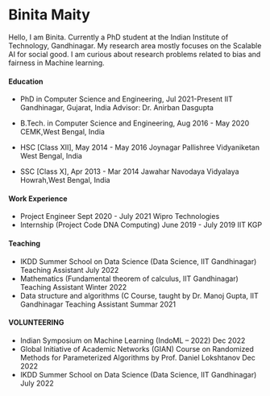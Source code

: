 # Binita Maity


Hello, I am Binita. Currently a PhD student at the Indian Institute of Technology, Gandhinagar. My research area mostly focuses on the Scalable AI for social good. I am curious about research problems related to bias and fairness in Machine learning.
 

 
#### Education
 - PhD in Computer Science and Engineering, Jul 2021-Present
IIT Gandhinagar, Gujarat, India
Advisor: Dr. Anirban Dasgupta

- B.Tech. in Computer Science and Engineering, Aug 2016 - May 2020
CEMK,West Bengal, India

- HSC [Class XII], May 2014 - May 2016
Joynagar Pallishree Vidyaniketan West Bengal, India

- SSC [Class X], Apr 2013 - Mar 2014
Jawahar Navodaya Vidyalaya Howrah,West Bengal, India

#### Work Experience 
- Project Engineer Sept 2020 - July 2021
Wipro Technologies
- Internship (Project Code DNA Computing) June 2019 - July 2019
IIT KGP
#### Teaching
- IKDD Summer School on Data Science (Data Science, IIT Gandhinagar)
Teaching Assistant July 2022
- Mathematics (Fundamental theorem of calculus, IIT Gandhinagar)
Teaching Assistant Winter 2022
- Data structure and algorithms (C Course, taught by Dr. Manoj Gupta, IIT Gandhinagar
Teaching Assistant Summar 2021


#### VOLUNTEERING


- Indian Symposium on Machine Learning (IndoML – 2022) Dec 2022
- Global Initiative of Academic Networks (GIAN) Course on Randomized Methods for Parameterized Algorithms by Prof. Daniel
Lokshtanov Dec 2022
- IKDD Summer School on Data Science (Data Science, IIT Gandhinagar) July 2022

